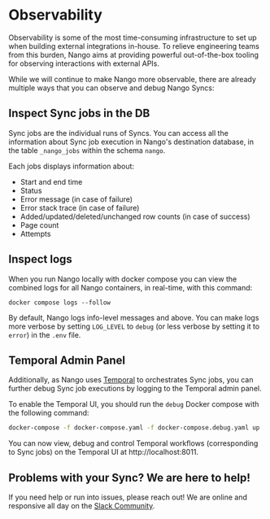# Observability

Observability is some of the most time-consuming infrastructure to set up when building external integrations in-house. To relieve engineering teams from this burden, Nango aims at providing powerful out-of-the-box tooling for observing interactions with external APIs.

While we will continue to make Nango more observable, there are already multiple ways that you can observe and debug Nango Syncs:

## Inspect Sync jobs in the DB

Sync jobs are the individual runs of Syncs.
You can access all the information about Sync job execution in Nango's destination database, in the table `_nango_jobs` within the schema `nango`. 

Each jobs displays information about: 
- Start and end time
- Status
- Error message (in case of failure)
- Error stack trace (in case of failure)
- Added/updated/deleted/unchanged row counts (in case of success)
- Page count
- Attempts

## Inspect logs

When you run Nango locally with docker compose you can view the combined logs for all Nango containers, in real-time, with this command:
```
docker compose logs --follow
```

By default, Nango logs info-level messages and above. You can make logs more verbose by setting `LOG_LEVEL` to `debug` (or less verbose by setting it to `error`) in the `.env` file.

## Temporal Admin Panel

Additionally, as Nango uses [Temporal](https://temporal.io/) to orchestrates Sync jobs, you can further debug Sync job executions by logging to the Temporal admin panel. 

To enable the Temporal UI, you should run the `debug` Docker compose with the following command: 
```bash
docker-compose -f docker-compose.yaml -f docker-compose.debug.yaml up
```

You can now view, debug and control Temporal workflows (corresponding to Sync jobs) on the Temporal UI at http://localhost:8011.

## Problems with your Sync? We are here to help!

If you need help or run into issues, please reach out! We are online and responsive all day on the [Slack Community](https://nango.dev/slack).